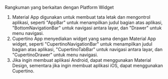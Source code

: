 Rangkuman yang berkaitan dengan Platform Widget
1. Material App digunakan untuk membuat tata letak dan mengontrol aplikasi, seperti "AppBar" untuk menampilkan judul bagian atas aplikasi, "BottomNavigationBar" untuk navigasi antara layar, dan "Drawer" untuk menu navigasi.
2. Cupertino App menyediakan widget yang sama dengan Material App widget, seperti "CupertinoNavigationBar" untuk menampilkan judul bagian atas aplikasi, "CupertinoTabBar" untuk navigasi antara layar, dan "CupertinoDrawer" untuk menu navigasi. 
3. Jika ingin membuat aplikasi Android, dapat menggunakan Material Design, sementara jika ingin membuat aplikasi iOS, dapat menggunakan Cupertino.
